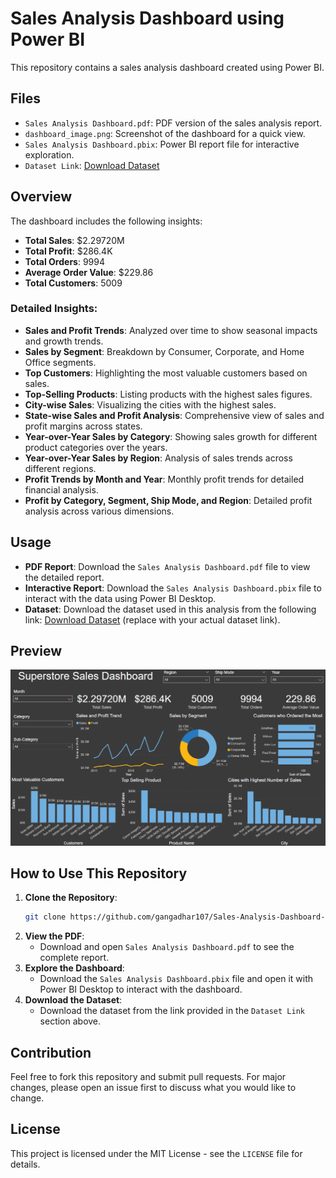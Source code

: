 # Sales Analysis Dashboard using Power BI

This repository contains a sales analysis dashboard created using Power BI.

## Files
- `Sales Analysis Dashboard.pdf`: PDF version of the sales analysis report.
- `dashboard_image.png`: Screenshot of the dashboard for a quick view.
- `Sales Analysis Dashboard.pbix`: Power BI report file for interactive exploration.
- `Dataset Link`: [Download Dataset](https://example.com/dataset-link)

## Overview
The dashboard includes the following insights:
- **Total Sales**: $2.29720M
- **Total Profit**: $286.4K
- **Total Orders**: 9994
- **Average Order Value**: $229.86
- **Total Customers**: 5009

### Detailed Insights:
- **Sales and Profit Trends**: Analyzed over time to show seasonal impacts and growth trends.
- **Sales by Segment**: Breakdown by Consumer, Corporate, and Home Office segments.
- **Top Customers**: Highlighting the most valuable customers based on sales.
- **Top-Selling Products**: Listing products with the highest sales figures.
- **City-wise Sales**: Visualizing the cities with the highest sales.
- **State-wise Sales and Profit Analysis**: Comprehensive view of sales and profit margins across states.
- **Year-over-Year Sales by Category**: Showing sales growth for different product categories over the years.
- **Year-over-Year Sales by Region**: Analysis of sales trends across different regions.
- **Profit Trends by Month and Year**: Monthly profit trends for detailed financial analysis.
- **Profit by Category, Segment, Ship Mode, and Region**: Detailed profit analysis across various dimensions.

## Usage
- **PDF Report**: Download the `Sales Analysis Dashboard.pdf` file to view the detailed report.
- **Interactive Report**: Download the `Sales Analysis Dashboard.pbix` file to interact with the data using Power BI Desktop.
- **Dataset**: Download the dataset used in this analysis from the following link: [Download Dataset](https://www.kaggle.com/datasets/vivek468/superstore-dataset-final
) (replace with your actual dataset link).

## Preview
![Dashboard Preview](dashboard_image.png)

## How to Use This Repository
1. **Clone the Repository**:
    ```sh
    git clone https://github.com/gangadhar107/Sales-Analysis-Dashboard-using-Power-BI.git
    ```
2. **View the PDF**:
    - Download and open `Sales Analysis Dashboard.pdf` to see the complete report.
3. **Explore the Dashboard**:
    - Download the `Sales Analysis Dashboard.pbix` file and open it with Power BI Desktop to interact with the dashboard.
4. **Download the Dataset**:
    - Download the dataset from the link provided in the `Dataset Link` section above.

## Contribution
Feel free to fork this repository and submit pull requests. For major changes, please open an issue first to discuss what you would like to change.

## License
This project is licensed under the MIT License - see the `LICENSE` file for details.
